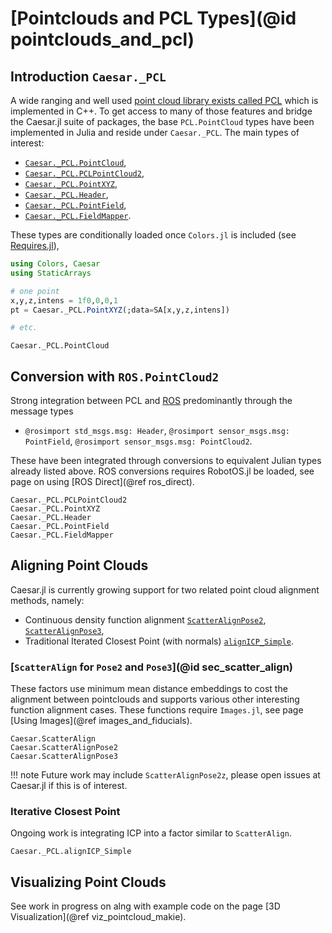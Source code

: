 # [Pointclouds and PCL Types](@id pointclouds_and_pcl)

## Introduction `Caesar._PCL`

A wide ranging and well used [point cloud library exists called PCL](https://pointclouds.org/) which is implemented in C++.  To get access to many of those features and bridge the Caesar.jl suite of packages, the base `PCL.PointCloud` types have been implemented in Julia and reside under `Caesar._PCL`.  The main types of interest:
- [`Caesar._PCL.PointCloud`](@ref),
- [`Caesar._PCL.PCLPointCloud2`](@ref),
- [`Caesar._PCL.PointXYZ`](@ref),
- [`Caesar._PCL.Header`](@ref),
- [`Caesar._PCL.PointField`](@ref),
- [`Caesar._PCL.FieldMapper`](@ref).

These types are conditionally loaded once `Colors.jl` is included (see [Requires.jl](https://github.com/JuliaPackaging/Requires.jl)),
```julia
using Colors, Caesar
using StaticArrays

# one point
x,y,z,intens = 1f0,0,0,1
pt = Caesar._PCL.PointXYZ(;data=SA[x,y,z,intens])

# etc.
```

```@docs
Caesar._PCL.PointCloud
```

## Conversion with `ROS.PointCloud2`

Strong integration between PCL and [ROS](http://www.ros.org) predominantly through the message types
- `@rosimport std_msgs.msg: Header`, `@rosimport sensor_msgs.msg: PointField`, `@rosimport sensor_msgs.msg: PointCloud2`.

These have been integrated through conversions to equivalent Julian types already listed above.  ROS conversions requires RobotOS.jl be loaded, see page on using [ROS Direct](@ref ros_direct).

```@docs
Caesar._PCL.PCLPointCloud2
Caesar._PCL.PointXYZ
Caesar._PCL.Header
Caesar._PCL.PointField
Caesar._PCL.FieldMapper
```

## Aligning Point Clouds

Caesar.jl is currently growing support for two related point cloud alignment methods, namely:
- Continuous density function alignment [`ScatterAlignPose2`](@ref), [`ScatterAlignPose3`](@ref),
- Traditional Iterated Closest Point (with normals) [`alignICP_Simple`](@ref).

### [`ScatterAlign` for `Pose2` and `Pose3`](@id sec_scatter_align)

These factors use minimum mean distance embeddings to cost the alignment between pointclouds and supports various other interesting function alignment cases.  These functions require `Images.jl`, see page [Using Images](@ref images_and_fiducials).

```@docs
Caesar.ScatterAlign
Caesar.ScatterAlignPose2
Caesar.ScatterAlignPose3
```

!!! note
    Future work may include `ScatterAlignPose2z`, please open issues at Caesar.jl if this is of interest.

### Iterative Closest Point

Ongoing work is integrating ICP into a factor similar to `ScatterAlign`.

```@docs
Caesar._PCL.alignICP_Simple
```

## Visualizing Point Clouds

See work in progress on alng with example code on the page [3D Visualization](@ref viz_pointcloud_makie).
